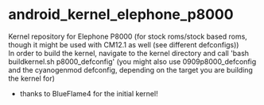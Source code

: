 # android_kernel_elephone_p8000
Kernel repository for Elephone P8000 (for stock roms/stock based roms, though it might be used with CM12.1 as well (see different defconfigs))  
In order to build the kernel, navigate to the kernel directory and call 'bash buildkernel.sh p8000_defconfig' (you might also use 0909p8000_defconfig and the cyanogenmod defconfig, depending on the target you are building the kernel for)  
* thanks to BlueFlame4 for the initial kernel!
